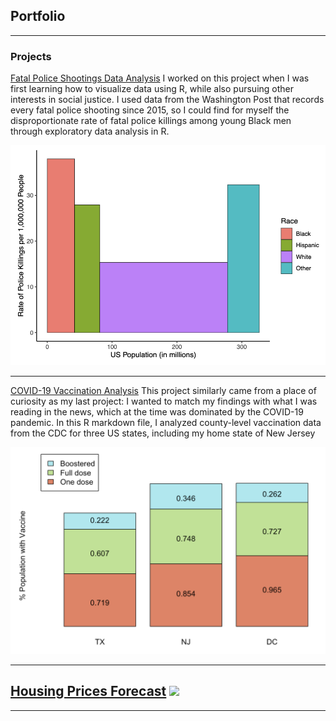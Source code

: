## Portfolio

---

### Projects

[Fatal Police Shootings Data Analysis](/pdf/Project2.pdf)
I worked on this project when I was first learning how to visualize data using R, while also pursuing other interests in social justice. I used data from the Washington Post that records every fatal police shooting since 2015, so I could find for myself the disproportionate rate of fatal police killings among young Black men through exploratory data analysis in R.

<img src="images/Screen Shot 2023-09-05 at 4.34.17 PM.png"/>

---
[COVID-19 Vaccination Analysis](/pdf/Project1.pdf)
This project similarly came from a place of curiosity as my last project: I wanted to match my findings with what I was reading in the news, which at the time was dominated by the COVID-19 pandemic. In this R markdown file, I analyzed county-level vaccination data from the CDC for three US states, including my home state of New Jersey

<img src="images/Screen Shot 2023-09-05 at 3.30.11 PM.png"/>

---
[Housing Prices Forecast](/pdf/Time_Series_Final.pdf)
<img src="images/dummy_thumbnail.jpg?raw=true"/>
---




---
